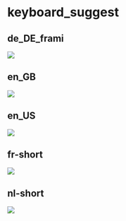 # keyboard_suggest

## de_DE_frami

[![](de_DE_frami.log.keyboard_suggest.png)](de_DE_frami.log.keyboard_suggest.png)

## en_GB

[![](en_GB.log.keyboard_suggest.png)](en_GB.log.keyboard_suggest.png)

## en_US

[![](en_US.log.keyboard_suggest.png)](en_US.log.keyboard_suggest.png)

## fr-short

[![](fr-short.log.keyboard_suggest.png)](fr-short.log.keyboard_suggest.png)

## nl-short

[![](nl-short.log.keyboard_suggest.png)](nl-short.log.keyboard_suggest.png)

